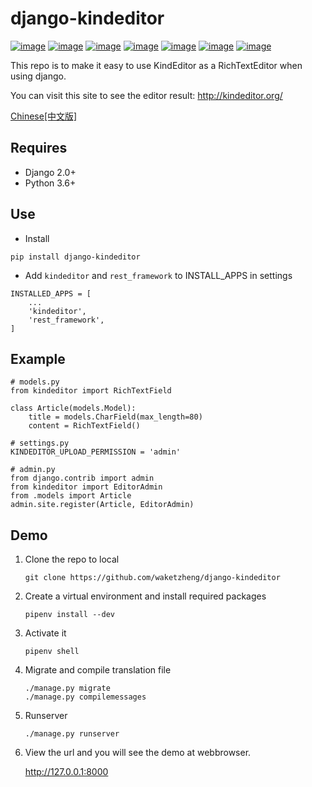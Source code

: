 # django-kindeditor

[![image](https://secure.travis-ci.org/waketzheng/django-kindeditor.svg?branch=master)](https://pypi.org/project/django-kindeditor/)
[![image](https://img.shields.io/pypi/v/django-kindeditor.svg)](https://pypi.org/project/django-kindeditor/)
[![image](https://img.shields.io/pypi/djversions/django-kindeditor.svg)](https://pypi.org/project/django-kindeditor/)
[![image](https://img.shields.io/pypi/pyversions/django-kindeditor.svg)](https://pypi.org/project/django-kineditor/)
[![image](https://img.shields.io/pypi/l/django-kindeditor.svg)](https://pypi.org/project/django-kindeditor/)
[![image](https://img.shields.io/codecov/c/github/waketzheng/django-kindeditor/master.svg)](https://codecov.io/github/waketzheng/django-kindeditor?branch=master)
[![image](https://img.shields.io/badge/code%20style-pep8-green.svg)](https://www.python.org/dev/peps/pep-0008/)


This repo is to make it easy to use KindEditor as a RichTextEditor when using django.

You can visit this site to see the editor result: 
http://kindeditor.org/

[Chinese[中文版]](https://github.com/waketzheng/django-kindeditor/blob/master/README.zh-hans.md)

## Requires

- Django 2.0+
- Python 3.6+

## Use

- Install

```
pip install django-kindeditor
```

- Add `kindeditor` and `rest_framework` to INSTALL_APPS in settings

```
INSTALLED_APPS = [
    ...
    'kindeditor',
    'rest_framework',
]
```

## Example

```
# models.py
from kindeditor import RichTextField

class Article(models.Model):
    title = models.CharField(max_length=80)
    content = RichTextField()

# settings.py
KINDEDITOR_UPLOAD_PERMISSION = 'admin'

# admin.py
from django.contrib import admin
from kindeditor import EditorAdmin
from .models import Article
admin.site.register(Article, EditorAdmin)
```

## Demo

1. Clone the repo to local

    ```
    git clone https://github.com/waketzheng/django-kindeditor
    ```

2. Create a virtual environment and install required packages

    ```
    pipenv install --dev
    ```

3. Activate it

    ```
    pipenv shell
    ```

4. Migrate and compile translation file

    ```
    ./manage.py migrate
    ./manage.py compilemessages
    ```

5. Runserver

    ```
    ./manage.py runserver
    ```

6. View the url and you will see the demo at webbrowser.

    http://127.0.0.1:8000
